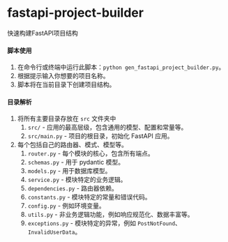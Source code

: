 # fastapi-project-builder
快速构建FastAPI项目结构

#### 脚本使用

1. 在命令行或终端中运行此脚本：`python gen_fastapi_project_builder.py`。
2. 根据提示输入你想要的项目名称。
3. 脚本将在当前目录下创建项目结构。



#### 目录解析

1. 将所有主要目录存放在 `src` 文件夹中
   1. `src/` - 应用的最高层级，包含通用的模型、配置和常量等。
   2. `src/main.py` - 项目的根目录，初始化 FastAPI 应用。
2. 每个包括自己的路由器、模式、模型等。
   1. `router.py` - 每个模块的核心，包含所有端点。
   2. `schemas.py` - 用于 pydantic 模型。
   3. `models.py` - 用于数据库模型。
   4. `service.py` - 模块特定的业务逻辑。
   5. `dependencies.py` - 路由器依赖。
   6. `constants.py` - 模块特定的常量和错误代码。
   7. `config.py` - 例如环境变量。
   8. `utils.py` - 非业务逻辑功能，例如响应规范化、数据丰富等。
   9. `exceptions.py` - 模块特定的异常，例如 `PostNotFound`、`InvalidUserData`。
